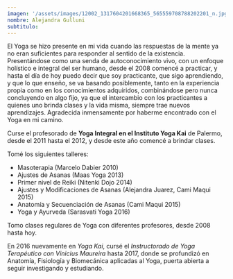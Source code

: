 ```yaml
---
imagen: '/assets/images/12002_1317604201668365_565559708788202201_n.jpg'
nombre: Alejandra Gulluni
subtitulo: 
---
```


El Yoga se hizo presente en mi vida cuando las respuestas de la mente ya no eran suficientes
para responder al sentido de la existencia. Presentándose como una senda de
autoconocimiento vivo, con un enfoque holístico e integral del ser humano, desde el 2008
comencé a practicar, y hasta el día de hoy puedo decir que soy practicante, que sigo
aprendiendo, y que lo que enseño, se va basando posiblemente, tanto en la experiencia propia
como en los conocimientos adquiridos, combinándose pero nunca concluyendo en algo fijo, ya
que el intercambio con los practicantes a quienes uno brinda clases y la vida misma, siempre
trae nuevos aprendizajes. Agradecida inmensamente por haberme encontrado con el Yoga en
mi camino.

Curse el profesorado de **Yoga Integral en el Instituto Yoga Kai** de Palermo, desde el 2011 hasta
el 2012, y desde este año comencé a brindar clases.

Tomé los siguientes talleres: 
- Masoterapia (Marcelo Dabier 2010) 
- Ajustes de Asanas (Maas
    Yoga 2013) 
- Primer nivel de Reiki (Nitenki Dojo 2014)
- Ajustes y Modificaciones de Asanas
    (Alejandra Juarez, Cami Maqui 2015) 
- Anatomía y Secuenciación de Asanas (Cami Maqui
    2015)
- Yoga y Ayurveda (Sarasvati Yoga 2016)

Tomo clases regulares de Yoga con diferentes profesores, desde 2008 hasta hoy.

En 2016 nuevamente en *Yoga Kai*, cursé el *Instructorado de Yoga Terapéutico con Vinicius Maureira* hasta 2017, donde se profundizó en Anatomía, Fisiología y Biomecánica aplicadas al
Yoga, puerta abierta a seguir investigando y estudiando.